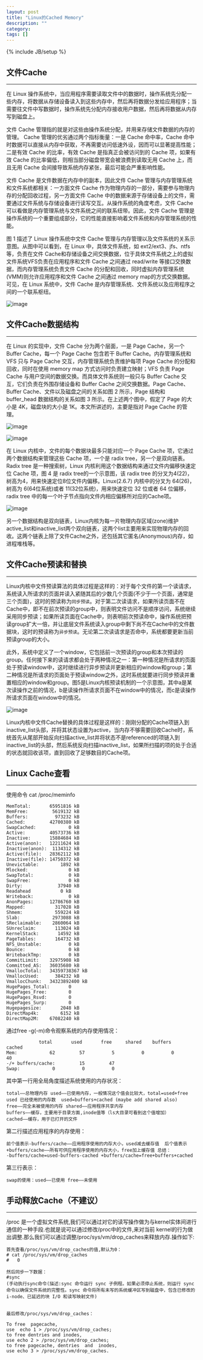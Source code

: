 ```yaml
---
layout: post
title: "Linux的Cached Memory"
description: ""
category: 
tags: []
---
```

{% include JB/setup %}

## 文件Cache

-------------------------------------------

在 Linux 操作系统中，当应用程序需要读取文件中的数据时，操作系统先分配一些内存，将数据从存储设备读入到这些内存中，然后再将数据分发给应用程序；当需要往文件中写数据时，操作系统先分配内存接收用户数据，然后再将数据从内存写到磁盘上。

文件 Cache 管理指的就是对这些由操作系统分配，并用来存储文件数据的内存的管理。 Cache 管理的优劣通过两个指标衡量：一是 Cache 命中率，Cache 命中时数据可以直接从内存中获取，不再需要访问低速外设，因而可以显著提高性能；二是有效 Cache 的比率，有效 Cache 是指真正会被访问到的 Cache 项，如果有效 Cache 的比率偏低，则相当部分磁盘带宽会被浪费到读取无用 Cache 上，而且无用 Cache 会间接导致系统内存紧张，最后可能会严重影响性能。

文件 Cache 是文件数据在内存中的副本，因此文件 Cache 管理与内存管理系统和文件系统都相关：一方面文件 Cache 作为物理内存的一部分，需要参与物理内存的分配回收过程，另一方面文件 Cache 中的数据来源于存储设备上的文件，需要通过文件系统与存储设备进行读写交互。从操作系统的角度考虑，文件 Cache 可以看做是内存管理系统与文件系统之间的联系纽带。因此，文件 Cache 管理是操作系统的一个重要组成部分，它的性能直接影响着文件系统和内存管理系统的性能。

图 1 描述了 Linux 操作系统中文件 Cache 管理与内存管理以及文件系统的关系示意图。从图中可以看到，在 Linux 中，具体文件系统，如 ext2/ext3、jfs、ntfs 等，负责在文件 Cache和存储设备之间交换数据，位于具体文件系统之上的虚拟文件系统VFS负责在应用程序和文件 Cache 之间通过 read/write 等接口交换数据，而内存管理系统负责文件 Cache 的分配和回收，同时虚拟内存管理系统(VMM)则允许应用程序和文件 Cache 之间通过 memory map的方式交换数据。可见，在 Linux 系统中，文件 Cache 是内存管理系统、文件系统以及应用程序之间的一个联系枢纽。

![image](https://raw.githubusercontent.com/yuzujin/yuzujin.github.com/master/images/cache.jpg)

## 文件Cache数据结构

-------------------------------------------

在 Linux 的实现中，文件 Cache 分为两个层面，一是 Page Cache，另一个 Buffer Cache，每一个 Page Cache 包含若干 Buffer Cache。内存管理系统和 VFS 只与 Page Cache 交互，内存管理系统负责维护每项 Page Cache 的分配和回收，同时在使用 memory map 方式访问时负责建立映射；VFS 负责 Page Cache 与用户空间的数据交换。而具体文件系统则一般只与 Buffer Cache 交互，它们负责在外围存储设备和 Buffer Cache 之间交换数据。Page Cache、Buffer Cache、文件以及磁盘之间的关系如图 2 所示，Page 结构和 buffer_head 数据结构的关系如图 3 所示。在上述两个图中，假定了 Page 的大小是 4K，磁盘块的大小是 1K。本文所讲述的，主要是指对 Page Cache 的管理。

![image](https://raw.githubusercontent.com/yuzujin/yuzujin.github.com/master/images/cache1.jpg)

![image](https://raw.githubusercontent.com/yuzujin/yuzujin.github.com/master/images/cache2.jpg)

在 Linux 内核中，文件的每个数据块最多只能对应一个 Page Cache 项，它通过两个数据结构来管理这些 Cache 项，一个是 radix tree，另一个是双向链表。Radix tree 是一种搜索树，Linux 内核利用这个数据结构来通过文件内偏移快速定位 Cache 项，图 4 是 radix tree的一个示意图，该 radix tree 的分叉为4(22)，树高为4，用来快速定位8位文件内偏移。Linux(2.6.7) 内核中的分叉为 64(26)，树高为 6(64位系统)或者 11(32位系统)，用来快速定位 32 位或者 64 位偏移，radix tree 中的每一个叶子节点指向文件内相应偏移所对应的Cache项。

![image](https://raw.githubusercontent.com/yuzujin/yuzujin.github.com/master/images/cache3.gif)

另一个数据结构是双向链表，Linux内核为每一片物理内存区域(zone)维护active_list和inactive_list两个双向链表，这两个list主要用来实现物理内存的回收。这两个链表上除了文件Cache之外，还包括其它匿名(Anonymous)内存，如进程堆栈等。

## 文件Cache预读和替换

--------------------------------------------

Linux内核中文件预读算法的具体过程是这样的：对于每个文件的第一个读请求，系统读入所请求的页面并读入紧随其后的少数几个页面(不少于一个页面，通常是三个页面)，这时的预读称为`同步预读`。对于第二次读请求，如果所读页面不在Cache中，即不在前次预读的group中，则表明文件访问不是顺序访问，系统继续采用同步预读；如果所读页面在Cache中，则表明前次预读命中，操作系统把预读group扩大一倍，并让底层文件系统读入group中剩下尚不在Cache中的文件数据块，这时的预读称为`异步预读`。无论第二次读请求是否命中，系统都要更新当前预读group的大小。

此外，系统中定义了一个window，它包括前一次预读的group和本次预读的group。任何接下来的读请求都会处于两种情况之一：第一种情况是所请求的页面处于预读window中，这时继续进行异步预读并更新相应的window和group；第二种情况是所请求的页面处于预读window之外，这时系统就要进行同步预读并重置相应的window和group。图5是Linux内核预读机制的一个示意图，其中a是某次读操作之前的情况，b是读操作所请求页面不在window中的情况，而c是读操作所请求页面在window中的情况。

![image](https://raw.githubusercontent.com/yuzujin/yuzujin.github.com/master/images/cache4.gif)

Linux内核中文件Cache替换的具体过程是这样的：刚刚分配的Cache项链入到inactive_list头部，并将其状态设置为active，当内存不够需要回收Cache时，系统首先从尾部开始反向扫描active_list并将状态不是referenced的项链入到inactive_list的头部，然后系统反向扫描inactive_list，如果所扫描的项的处于合适的状态就回收该项，直到回收了足够数目的Cache项。

## Linux Cache查看

--------------------------------------------

使用命令 cat /proc/meminfo

	MemTotal:       65951816 kB
	MemFree:         5619132 kB
	Buffers:          973232 kB
	Cached:         42700380 kB
	SwapCached:            0 kB
	Active:         40573736 kB
	Inactive:       15884684 kB
	Active(anon):   12211624 kB
	Inactive(anon):  1134312 kB
	Active(file):   28362112 kB
	Inactive(file): 14750372 kB
	Unevictable:        1892 kB
	Mlocked:               0 kB
	SwapTotal:             0 kB
	SwapFree:              0 kB
	Dirty:             37940 kB
	Readahead	        0 kB
	Writeback:             0 kB
	AnonPages:      12786760 kB
	Mapped:           317028 kB
	Shmem:            559224 kB
	Slab:            2973088 kB
	SReclaimable:    2860064 kB
	SUnreclaim:       113024 kB
	KernelStack:       14592 kB
	PageTables:       164732 kB
	NFS_Unstable:          0 kB
	Bounce:                0 kB
	WritebackTmp:          0 kB
	CommitLimit:    32975908 kB
	Committed_AS:   36035680 kB
	VmallocTotal:   34359738367 kB
	VmallocUsed:      384232 kB
	VmallocChunk:   34323892400 kB
	HugePages_Total:       0
	HugePages_Free:        0
	HugePages_Rsvd:        0
	HugePages_Surp:        0
	Hugepagesize:       2048 kB
	DirectMap4k:        6152 kB
	DirectMap2M:    67082240 kB
	
通过free -g(-m)命令观察系统的内存使用情况：

    	        total       used       free     shared    buffers     cached
	Mem:            62         57          5          0          0         40
	-/+ buffers/cache:         15         47
	Swap:            0          0          0
	
其中第一行用全局角度描述系统使用的内存状况：

	total——总物理内存 used——已使用内存，一般情况这个值会比较大，total=used+free
	used 已经使用的内存数  used=buffers+cached (maybe add shared also) 
	free——完全未被使用的内存 shared——应用程序共享内存 
	buffers——缓存，主要用于目录方面,inode值等（ls大目录可看到这个值增加） 
	cached——缓存，用于已打开的文件 

第二行描述应用程序的内存使用： 

	前个值表示-buffers/cache——应用程序使用的内存大小，used减去缓存值 	后个值表示+buffers/cache——所有可供应用程序使用的内存大小，free加上缓存值 总结：  
	-buffers/cache=used-buffers-cached +buffers/cache=free+buffers+cached 
	
第三行表示：

	swap的使用：used——已使用 free——未使用
	
## 手动释放Cache（不建议）

------------------------------------

/proc 是一个虚拟文件系统,我们可以通过对它的读写操作做为与kernel实体间进行通信的一种手段.也就是说可以通过修改/proc中的文件,来对当前 kernel的行为做出调整.那么我们可以通过调整/proc/sys/vm/drop_caches来释放内存.操作如下:

	首先查看/proc/sys/vm/drop_caches的值,默认为0：
	# cat /proc/sys/vm/drop_caches
	#	0

	然后同步一下数据：	
	#sync
	(手动执行sync命令(描述:sync 命令运行 sync 子例程。如果必须停止系统，则运行 sync 命令以确保文件系统的完整性。sync 命令将所有未写的系统缓冲区写到磁盘中，包含已修改的 i-node、已延迟的块 I/O 和读写映射文件)
	
	
	最后修改/proc/sys/vm/drop_caches：
	
	To free  pagecache,  
	use  echo 1 > /proc/sys/vm/drop_caches; 
	to free dentries and inodes, 
	use echo 2 > /proc/sys/vm/drop_caches;
	to free pagecache, dentries  and  inodes,  
	use echo 3 > /proc/sys/vm/drop_caches.

